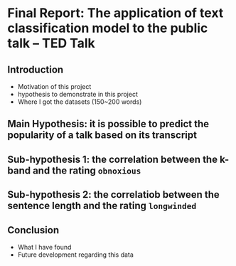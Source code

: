 # Final Report: The application of text classification model to the public talk – TED Talk

## Introduction
* Motivation of this project
* hypothesis to demonstrate in this project
* Where I got the datasets 
(150~200 words)

## Main Hypothesis: it is possible to predict the popularity of a talk based on its transcript


## Sub-hypothesis 1: the correlation between the k-band and the rating `obnoxious`


## Sub-hypothesis 2: the correlatiob between the sentence length and the rating `longwinded`


## Conclusion
* What I have found
* Future development regarding this data
